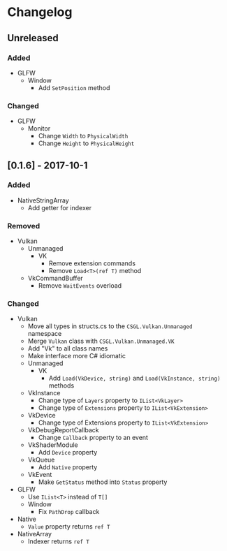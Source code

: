# Changelog

## Unreleased
### Added
- GLFW
  - Window
    - Add `SetPosition` method

### Changed
- GLFW
  - Monitor
    - Change `Width` to `PhysicalWidth`
    - Change `Height` to `PhysicalHeight`

## [0.1.6] - 2017-10-1
### Added
- NativeStringArray
  - Add getter for indexer
  
### Removed
- Vulkan
  - Unmanaged
    - VK
      - Remove extension commands
      - Remove `Load<T>(ref T)` method
  - VkCommandBuffer
    - Remove `WaitEvents` overload
      
### Changed
- Vulkan
  - Move all types in structs.cs to the `CSGL.Vulkan.Unmanaged` namespace
  - Merge `Vulkan` class with `CSGL.Vulkan.Unmanaged.VK`
  - Add "Vk" to all class names
  - Make interface more C# idiomatic
  - Unmanaged
    - VK
      - Add `Load(VkDevice, string)` and `Load(VkInstance, string)` methods
  - VkInstance
    - Change type of `Layers` property to `IList<VkLayer>`
    - Change type of `Extensions` property to `IList<VkExtension>`
  - VkDevice
    - Change type of Extensions property to `IList<VkExtension>`
  - VkDebugReportCallback
    - Change `Callback` property to an event
  - VkShaderModule
    - Add `Device` property
  - VkQueue
    - Add `Native` property
  - VkEvent
    - Make `GetStatus` method into `Status` property
- GLFW
  - Use `IList<T>` instead of `T[]`
  - Window
    - Fix `PathDrop` callback
- Native
  - `Value` property returns `ref T`
- NativeArray
  - Indexer returns `ref T`